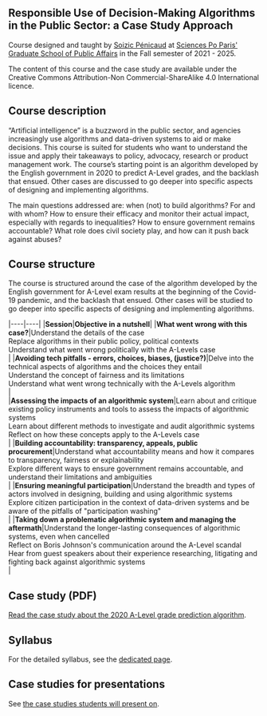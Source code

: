 <meta property="og:image" content="imagepreview.png" />
<meta property="twitter:image" content="imagepreview.png" />

## Responsible Use of Decision-Making Algorithms in the Public Sector: a Case Study Approach

Course designed and taught by [Soizic Pénicaud](https://twitter.com/soizicpenicaud) at [Sciences Po Paris' Graduate School of Public Affairs](https://www.sciencespo.fr/public/en.html) in the Fall semester of 2021 - 2025.

The content of this course and the case study are available under the Creative Commons Attribution-Non Commercial-ShareAlike 4.0 International licence. 

## Course description

“Artificial intelligence” is a buzzword in the public sector, and agencies increasingly use algorithms and data-driven systems to aid or make decisions. This course is suited for students who want to understand the issue and apply their takeaways to policy, advocacy, research or product management work.
The course’s starting point is an algorithm developed by the English government in 2020 to predict A-Level grades, and the backlash that ensued. Other cases are discussed to go deeper into specific aspects of designing and implementing algorithms.

The main questions addressed are: when (not) to build algorithms? For and with whom? How to
ensure their efficacy and monitor their actual impact, especially with regards to inequalities? How to ensure government remains accountable? What role does civil society play, and how can it push back against abuses? 

## Course structure

The course is structured around the case of the algorithm developed by the English government for A-Level exam
results at the beginning of the Covid-19 pandemic, and the backlash that ensued. Other cases will be
studied to go deeper into specific aspects of designing and implementing algorithms.

|----|----|
|**Session**|**Objective in a nutshell**|
|**What went wrong with this case?**|Understand the details of the case <br> Replace algorithms in their public policy, political contexts <br> Understand what went wrong politically with the A-Levels case <br>|
|**Avoiding tech pitfalls - errors, choices, biases, (justice?)**|Delve into the technical aspects of algorithms and the choices they entail <br>  Understand the concept of fairness and its limitations <br> Understand what went wrong technically with the A-Levels algorithm<br>|  
|**Assessing the impacts of an algorithmic system**|Learn about and critique existing policy instruments and tools to assess the impacts of algorithmic systems <br> Learn about different methods to investigate and audit algorithmic systems <br> Reflect on how these concepts apply to the A-Levels case <br>|
|**Building accountability: transparency, appeals, public procurement**|Understand what accountability means and how it compares to transparency, fairness or explainability <br> Explore different ways to ensure government remains accountable, and understand their limitations and ambiguities <br>|
|**Ensuring meaningful participation**|Understand the breadth and types of actors involved in designing, building and using algorithmic systems <br>Explore citizen participation in the context of data-driven systems and be aware of the pitfalls of "participation washing" <br>|
|**Taking down a problematic algorithmic system and managing the aftermath**|Understand the longer-lasting consequences of algorithmic systems, even when cancelled <br>Reflect on Boris Johnson's communication around the A-Level scandal <br> Hear from guest speakers about their experience researching, litigating and fighting back against algorithmic systems <br>|

## Case study (PDF)

[Read the case study about the 2020 A-Level grade prediction algorithm](/ResponsibleAI_CaseStudy_2024.pdf).

## Syllabus

For the detailed syllabus, see the [dedicated page](/syllabus2025.md). 

## Case studies for presentations

See [the case studies students will present on](/casestudies.md).
